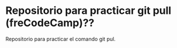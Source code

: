 # Repositorio para practicar git pull (freCodeCamp)??
Repositorio para practicar el comando git pul.
